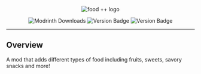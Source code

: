 <p align="center">
  <img src="https://cdn.modrinth.com/data/cached_images/f7c3255cc1569fddd571633411ac523ffc9a6af3.png" alt="food ++ logo">
</p>

<p align="center">
    <img src="https://img.shields.io/modrinth/dt/qXvyb8xm" alt="Modrinth Downloads"/>
    <img src="https://img.shields.io/badge/Minecraft-1.21-Green" alt="Version Badge"/>
    <img src="https://img.shields.io/badge/Alpha-1.0.2-blue" alt="Version Badge"/>
</p>

---
## Overview
A mod that adds different types of food including fruits, sweets, savory snacks and more!
